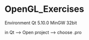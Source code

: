 # OpenGL_Exercises   

Environment Qt 5.10.0 MinGW 32bit

in Qt --> Open project  -->  choose <name>.pro
